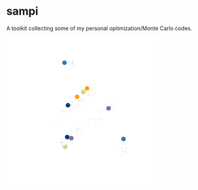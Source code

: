 # sampi
A toolkit collecting some of my personal optimization/Monte Carlo codes.

![sampi](docs/sampi.gif)






